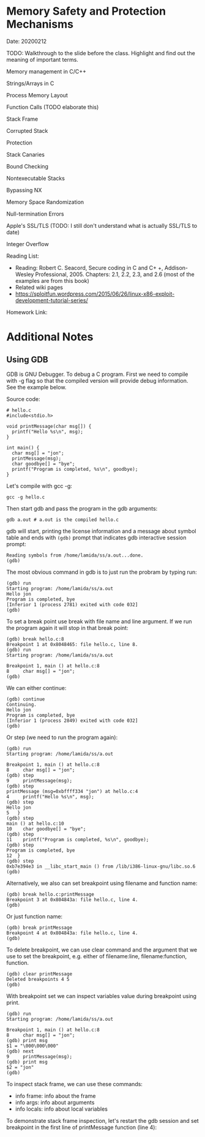 # Memory Safety and Protection Mechanisms
Date: 20200212

TODO: Walkthrough to the slide before the class. Highlight and find out the meaning of important terms.

Memory management in C/C++

Strings/Arrays in C

Process Memory Layout

Function Calls (TODO elaborate this)

Stack Frame

Corrupted Stack

Protection

Stack Canaries

Bound Checking

Nontexecutable Stacks

Bypassing NX

Memory Space Randomization

Null-termination Errors

Apple's SSL/TLS (TODO: I still don't understand what is actually SSL/TLS to date)

Integer Overflow

Reading List:
* Reading: Robert C. Seacord, Secure coding in C and C+ +, Addison-Wesley Professional, 2005. Chapters: 2.1, 2.2, 2.3, and 2.6 (most of the examples are from this book)
* Related wiki pages
* https://sploitfun.wordpress.com/2015/06/26/linux-x86-exploit-development-tutorial-series/

Homework Link: 

# Additional Notes

## Using GDB

GDB is GNU Debugger. To debug a C program. First we need to compile with -g flag so that the compiled version will provide debug information. See the example below.

Source code:
```
# hello.c
#include<stdio.h>

void printMessage(char msg[]) {
  printf("Hello %s\n", msg);
}

int main() {
  char msg[] = "jon";
  printMessage(msg);
  char goodbye[] = "bye";
  printf("Program is completed, %s\n", goodbye);
}
```

Let's compile with gcc -g:
```
gcc -g hello.c
```

Then start gdb and pass the program in the gdb arguments:
```
gdb a.out # a.out is the compiled hello.c
```

gdb will start, printing the license information and a message about symbol table and ends with `(gdb)` prompt that indicates gdb interactive session prompt:
```
Reading symbols from /home/lamida/ss/a.out...done.
(gdb)
```

The most obvious command in gdb is to just run the probram by typing run:
```
(gdb) run
Starting program: /home/lamida/ss/a.out 
Hello jon
Program is completed, bye
[Inferior 1 (process 2781) exited with code 032]
(gdb) 
```

To set a break point use break with file name and line argument. If we run the program again it will stop in that break point:
```
(gdb) break hello.c:8
Breakpoint 1 at 0x8048465: file hello.c, line 8.
(gdb) run
Starting program: /home/lamida/ss/a.out 

Breakpoint 1, main () at hello.c:8
8	  char msg[] = "jon";
(gdb)
```

We can either continue:
```
(gdb) continue
Continuing.
Hello jon
Program is completed, bye
[Inferior 1 (process 2849) exited with code 032]
(gdb)
```

Or step (we need to run the program again):
```
(gdb) run
Starting program: /home/lamida/ss/a.out 

Breakpoint 1, main () at hello.c:8
8	  char msg[] = "jon";
(gdb) step
9	  printMessage(msg);
(gdb) step
printMessage (msg=0xbffff334 "jon") at hello.c:4
4	  printf("Hello %s\n", msg);
(gdb) step
Hello jon
5	}
(gdb) step
main () at hello.c:10
10	  char goodbye[] = "bye";
(gdb) step
11	  printf("Program is completed, %s\n", goodbye);
(gdb) step
Program is completed, bye
12	}
(gdb) step
0xb7e394e3 in __libc_start_main () from /lib/i386-linux-gnu/libc.so.6
(gdb)
```

Alternatively, we also can set breakpoint using filename and function name:
```
(gdb) break hello.c:printMessage
Breakpoint 3 at 0x804843a: file hello.c, line 4.
(gdb)
```

Or just function name:
```
(gdb) break printMessage
Breakpoint 4 at 0x804843a: file hello.c, line 4.
(gdb)
```

To delete breakpoint, we can use clear command and the argument that we use to set the breakpoint, e.g. either of filename:line, filename:function, function.
```
(gdb) clear printMessage
Deleted breakpoints 4 5 
(gdb)
```

With breakpoint set we can inspect variables value during breakpoint using print.
```
(gdb) run
Starting program: /home/lamida/ss/a.out 

Breakpoint 1, main () at hello.c:8
8	  char msg[] = "jon";
(gdb) print msg
$1 = "\000\000\000"
(gdb) next
9	  printMessage(msg);
(gdb) print msg
$2 = "jon"
(gdb)
```

To inspect stack frame, we can use these commands:
* info frame: info about the frame
* info args: info about arguments
* info locals: info about local variables

To demonstrate stack frame inspection, let's restart the gdb session and set breakpoint in the first line of printMessage function (line 4):
```

```
